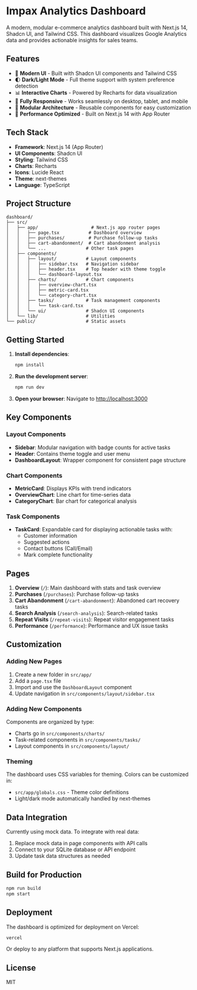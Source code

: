 # Impax Analytics Dashboard

A modern, modular e-commerce analytics dashboard built with Next.js 14, Shadcn UI, and Tailwind CSS. This dashboard visualizes Google Analytics data and provides actionable insights for sales teams.

## Features

- 🎨 **Modern UI** - Built with Shadcn UI components and Tailwind CSS
- 🌓 **Dark/Light Mode** - Full theme support with system preference detection
- 📊 **Interactive Charts** - Powered by Recharts for data visualization
- 📱 **Fully Responsive** - Works seamlessly on desktop, tablet, and mobile
- 🧩 **Modular Architecture** - Reusable components for easy customization
- 🚀 **Performance Optimized** - Built on Next.js 14 with App Router

## Tech Stack

- **Framework**: Next.js 14 (App Router)
- **UI Components**: Shadcn UI
- **Styling**: Tailwind CSS
- **Charts**: Recharts
- **Icons**: Lucide React
- **Theme**: next-themes
- **Language**: TypeScript

## Project Structure

```
dashboard/
├── src/
│   ├── app/                    # Next.js app router pages
│   │   ├── page.tsx           # Dashboard overview
│   │   ├── purchases/         # Purchase follow-up tasks
│   │   ├── cart-abandonment/  # Cart abandonment analysis
│   │   └── ...               # Other task pages
│   ├── components/
│   │   ├── layout/           # Layout components
│   │   │   ├── sidebar.tsx   # Navigation sidebar
│   │   │   ├── header.tsx    # Top header with theme toggle
│   │   │   └── dashboard-layout.tsx
│   │   ├── charts/           # Chart components
│   │   │   ├── overview-chart.tsx
│   │   │   ├── metric-card.tsx
│   │   │   └── category-chart.tsx
│   │   ├── tasks/            # Task management components
│   │   │   └── task-card.tsx
│   │   └── ui/               # Shadcn UI components
│   └── lib/                  # Utilities
└── public/                   # Static assets
```

## Getting Started

1. **Install dependencies**:
   ```bash
   npm install
   ```

2. **Run the development server**:
   ```bash
   npm run dev
   ```

3. **Open your browser**:
   Navigate to [http://localhost:3000](http://localhost:3000)

## Key Components

### Layout Components

- **Sidebar**: Modular navigation with badge counts for active tasks
- **Header**: Contains theme toggle and user menu
- **DashboardLayout**: Wrapper component for consistent page structure

### Chart Components

- **MetricCard**: Displays KPIs with trend indicators
- **OverviewChart**: Line chart for time-series data
- **CategoryChart**: Bar chart for categorical analysis

### Task Components

- **TaskCard**: Expandable card for displaying actionable tasks with:
  - Customer information
  - Suggested actions
  - Contact buttons (Call/Email)
  - Mark complete functionality

## Pages

1. **Overview** (`/`): Main dashboard with stats and task overview
2. **Purchases** (`/purchases`): Purchase follow-up tasks
3. **Cart Abandonment** (`/cart-abandonment`): Abandoned cart recovery tasks
4. **Search Analysis** (`/search-analysis`): Search-related tasks
5. **Repeat Visits** (`/repeat-visits`): Repeat visitor engagement tasks
6. **Performance** (`/performance`): Performance and UX issue tasks

## Customization

### Adding New Pages

1. Create a new folder in `src/app/`
2. Add a `page.tsx` file
3. Import and use the `DashboardLayout` component
4. Update navigation in `src/components/layout/sidebar.tsx`

### Adding New Components

Components are organized by type:
- Charts go in `src/components/charts/`
- Task-related components in `src/components/tasks/`
- Layout components in `src/components/layout/`

### Theming

The dashboard uses CSS variables for theming. Colors can be customized in:
- `src/app/globals.css` - Theme color definitions
- Light/dark mode automatically handled by next-themes

## Data Integration

Currently using mock data. To integrate with real data:

1. Replace mock data in page components with API calls
2. Connect to your SQLite database or API endpoint
3. Update task data structures as needed

## Build for Production

```bash
npm run build
npm start
```

## Deployment

The dashboard is optimized for deployment on Vercel:

```bash
vercel
```

Or deploy to any platform that supports Next.js applications.

## License

MIT
